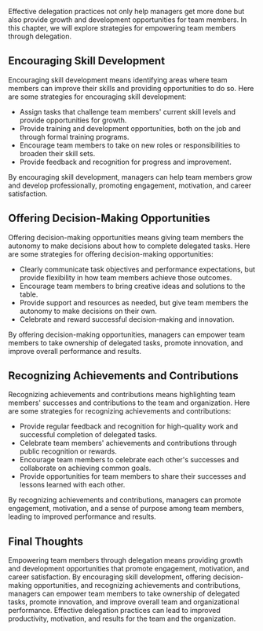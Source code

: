 
Effective delegation practices not only help managers get more done but also provide growth and development opportunities for team members. In this chapter, we will explore strategies for empowering team members through delegation.

Encouraging Skill Development
-----------------------------

Encouraging skill development means identifying areas where team members can improve their skills and providing opportunities to do so. Here are some strategies for encouraging skill development:

* Assign tasks that challenge team members' current skill levels and provide opportunities for growth.
* Provide training and development opportunities, both on the job and through formal training programs.
* Encourage team members to take on new roles or responsibilities to broaden their skill sets.
* Provide feedback and recognition for progress and improvement.

By encouraging skill development, managers can help team members grow and develop professionally, promoting engagement, motivation, and career satisfaction.

Offering Decision-Making Opportunities
--------------------------------------

Offering decision-making opportunities means giving team members the autonomy to make decisions about how to complete delegated tasks. Here are some strategies for offering decision-making opportunities:

* Clearly communicate task objectives and performance expectations, but provide flexibility in how team members achieve those outcomes.
* Encourage team members to bring creative ideas and solutions to the table.
* Provide support and resources as needed, but give team members the autonomy to make decisions on their own.
* Celebrate and reward successful decision-making and innovation.

By offering decision-making opportunities, managers can empower team members to take ownership of delegated tasks, promote innovation, and improve overall performance and results.

Recognizing Achievements and Contributions
------------------------------------------

Recognizing achievements and contributions means highlighting team members' successes and contributions to the team and organization. Here are some strategies for recognizing achievements and contributions:

* Provide regular feedback and recognition for high-quality work and successful completion of delegated tasks.
* Celebrate team members' achievements and contributions through public recognition or rewards.
* Encourage team members to celebrate each other's successes and collaborate on achieving common goals.
* Provide opportunities for team members to share their successes and lessons learned with each other.

By recognizing achievements and contributions, managers can promote engagement, motivation, and a sense of purpose among team members, leading to improved performance and results.

Final Thoughts
--------------

Empowering team members through delegation means providing growth and development opportunities that promote engagement, motivation, and career satisfaction. By encouraging skill development, offering decision-making opportunities, and recognizing achievements and contributions, managers can empower team members to take ownership of delegated tasks, promote innovation, and improve overall team and organizational performance. Effective delegation practices can lead to improved productivity, motivation, and results for the team and the organization.
